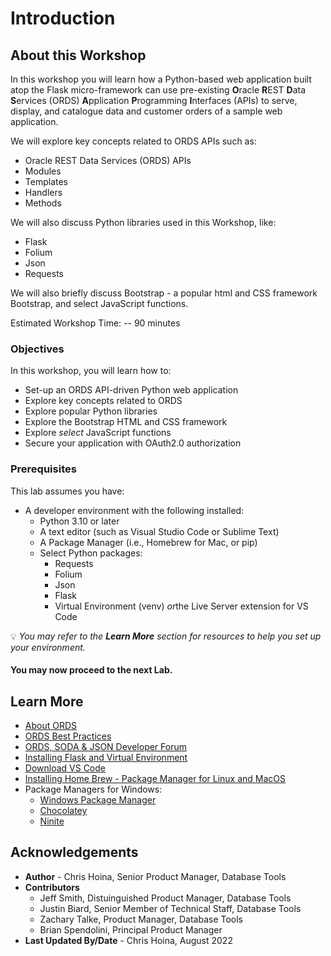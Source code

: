 # Introduction

## About this Workshop

In this workshop you will learn how a Python-based web application built atop the Flask micro-framework can use pre-existing <b>O</b>racle <b>R</b>EST <b>D</b>ata <b>S</b>ervices (ORDS) <b>A</b>pplication <b>P</b>rogramming <b>I</b>nterfaces (APIs) to serve, display, and catalogue data and customer orders of a sample web application.

We will explore key concepts related to ORDS APIs such as:
- Oracle REST Data Services (ORDS) APIs
- Modules
- Templates
- Handlers 
- Methods 

We will also discuss Python libraries used in this Workshop, like: 
- Flask 
- Folium 
- Json 
- Requests

We will also briefly discuss Bootstrap - a popular html and CSS framework Bootstrap, and select JavaScript functions. 

Estimated Workshop Time: -- 90 minutes

<!-- *You may add an option video, using this format: [](youtube:YouTube video id)*

  [](youtube:zNKxJjkq0Pw) -->

### Objectives

In this workshop, you will learn how to:
* Set-up an ORDS API-driven Python web application
* Explore key concepts related to ORDS  
* Explore popular Python libraries
* Explore the Bootstrap HTML and CSS framework 
* Explore <i>select</i> JavaScript functions
* Secure your application with OAuth2.0 authorization 

### Prerequisites

This lab assumes you have:  
* A developer environment with the following installed:
  - Python 3.10 or later 
  - A text editor (such as Visual Studio Code or Sublime Text)
  - A Package Manager (i.e., Homebrew for Mac, or pip)
  - Select Python packages: 
    - Requests 
    - Folium
    - Json
    - Flask 
    - Virtual Environment (venv) <i>or</i>the Live Server extension for VS Code 

:bulb: <i>You may refer to the <b>Learn More</b> section for resources to help you set up your environment.</i>

#### You may now proceed to the next Lab.

## Learn More

<!-- *(optional - include links to docs, white papers, blogs, etc)* -->

* [About ORDS](https://www.oracle.com/database/technologies/appdev/rest.html)
* [ORDS Best Practices](https://www.oracle.com/database/technologies/appdev/rest/best-practices/)
* [ORDS, SODA & JSON Developer Forum](https://community.oracle.com/tech/developers/categories/oracle_rest_data_services) 
* [Installing Flask and Virtual Environment](https://flask.palletsprojects.com/en/2.1.x/installation/)
* [Download VS Code](https://code.visualstudio.com/download)
* [Installing Home Brew - Package Manager for Linux and MacOS](https://docs.brew.sh/Installation)
* Package Managers for Windows:
  * [Windows Package Manager](https://docs.microsoft.com/en-us/windows/package-manager/)
  * [Chocolatey](https://chocolatey.org/)
  * [Ninite](https://ninite.com/)

## Acknowledgements
* **Author** - Chris Hoina, Senior Product Manager, Database Tools
* **Contributors**
  - Jeff Smith, Distuinguished Product Manager, Database Tools
  - Justin Biard, Senior Member of Technical Staff, Database Tools 
  - Zachary Talke, Product Manager, Database Tools
  - Brian Spendolini, Principal Product Manager
* **Last Updated By/Date** - Chris Hoina, August 2022
